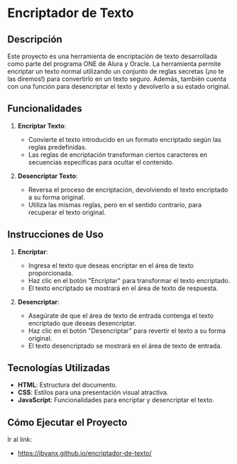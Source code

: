 # Encriptador de Texto

## Descripción

Este proyecto es una herramienta de encriptación de texto desarrollada como parte del programa ONE de Alura y Oracle. La herramienta permite encriptar un texto normal utilizando un conjunto de reglas secretas (¡no te las diremos!) para convertirlo en un texto seguro. Además, también cuenta con una función para desencriptar el texto y devolverlo a su estado original.

## Funcionalidades

1. **Encriptar Texto**:
   - Convierte el texto introducido en un formato encriptado según las reglas predefinidas.
   - Las reglas de encriptación transforman ciertos caracteres en secuencias específicas para ocultar el contenido.

2. **Desencriptar Texto**:
   - Reversa el proceso de encriptación, devolviendo el texto encriptado a su forma original.
   - Utiliza las mismas reglas, pero en el sentido contrario, para recuperar el texto original.

## Instrucciones de Uso

1. **Encriptar**:
   - Ingresa el texto que deseas encriptar en el área de texto proporcionada.
   - Haz clic en el botón "Encriptar" para transformar el texto encriptado.
   - El texto encriptado se mostrará en el área de texto de respuesta.

2. **Desencriptar**:
   - Asegúrate de que el área de texto de entrada contenga el texto encriptado que deseas desencriptar.
   - Haz clic en el botón "Desencriptar" para revertir el texto a su forma original.
   - El texto desencriptado se mostrará en el área de texto de entrada.

## Tecnologías Utilizadas

- **HTML**: Estructura del documento.
- **CSS**: Estilos para una presentación visual atractiva.
- **JavaScript**: Funcionalidades para encriptar y desencriptar el texto.

## Cómo Ejecutar el Proyecto

Ir al link:
- https://jbyanx.github.io/encriptador-de-texto/
